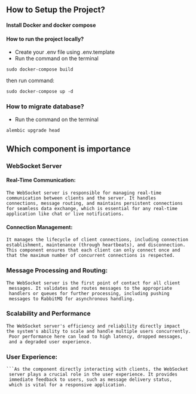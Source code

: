 ## How to Setup the Project?

#### Install Docker and docker compose

#### How to run the project locally?
- Create your .env file using .env.template
- Run the command on the terminal

```
sudo docker-compose build
```
then run command:
```
sudo docker-compose up -d
```

### How to migrate database?
- Run the command on the terminal

```commandline
alembic upgrade head
```

## Which component is importance
### WebSocket Server

#### Real-Time Communication:

```
The WebSocket server is responsible for managing real-time 
communication between clients and the server. It handles 
connections, message routing, and maintains persistent connections 
for seamless data exchange, which is essential for any real-time 
application like chat or live notifications.
```

#### Connection Management:
```
It manages the lifecycle of client connections, including connection 
establishment, maintenance (through heartbeats), and disconnection. 
This component ensures that each client can only connect once and 
that the maximum number of concurrent connections is respected.
```

### Message Processing and Routing:
```
The WebSocket server is the first point of contact for all client
 messages. It validates and routes messages to the appropriate 
 handlers or queues for further processing, including pushing 
 messages to RabbitMQ for asynchronous handling.
```

### Scalability and Performance
```
The WebSocket server's efficiency and reliability directly impact 
the system's ability to scale and handle multiple users concurrently.
 Poor performance here can lead to high latency, dropped messages, 
 and a degraded user experience.
```

### User Experience:
```
```As the component directly interacting with clients, the WebSocket
 server plays a crucial role in the user experience. It provides 
 immediate feedback to users, such as message delivery status, 
 which is vital for a responsive application.

```